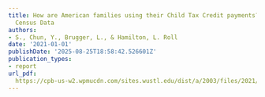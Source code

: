 ```yaml
---
title: How are American families using their Child Tax Credit payments? Evidence from
  Census Data
authors:
- S., Chun, Y., Brugger, L., & Hamilton, L. Roll
date: '2021-01-01'
publishDate: '2025-08-25T18:58:42.526601Z'
publication_types:
- report
url_pdf: 
  https://cpb-us-w2.wpmucdn.com/sites.wustl.edu/dist/a/2003/files/2021/09/CTC-National-Analysis.pdf
---
```

